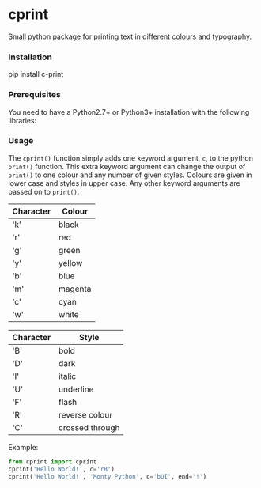 # cprint
Small python package for printing text in different colours and typography.

### Installation

pip install c-print

### Prerequisites

You need to have a Python2.7+ or Python3+ installation with the following libraries:

### Usage

The `cprint()` function simply adds one keyword argument, `c`, to the python `print()` function. This extra keyword argument can change the output of `print()` to one colour and any number of given styles. Colours are given in lower case and styles in upper case. Any other keyword arguments are passed on to `print()`.

| Character  |  Colour         |
| ---------- | --------------- |
| 'k'        | black           |
| 'r'        | red             |
| 'g'        | green           |
| 'y'        | yellow          |
| 'b'        | blue            |
| 'm'        | magenta         |
| 'c'        | cyan            |
| 'w'        | white           |

| Character  | Style           |
| ---------- | --------------- |
| 'B'        | bold            |
| 'D'        | dark            |
| 'I'        | italic          |
| 'U'        | underline       |
| 'F'        | flash           |
| 'R'        | reverse colour  |
| 'C'        | crossed through |

Example:
```python
from cprint import cprint
cprint('Hello World!', c='rB')
cprint('Hello World!', 'Monty Python', c='bUI', end='!')
```

